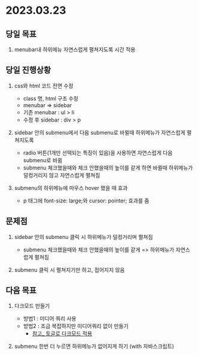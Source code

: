 # 2023.03.23

## 당일 목표

1. menubar내 하위메뉴 자연스럽게 펼쳐지도록 시간 적용

## 당일 진행상황

1. css와 html 코드 전면 수정
     - class 명, html 구조 수정
     - menubar => sidebar
     - 기존 menubar : ul > li
     - 수정 후 sidebar : div > p

2. sidebar 안의 submenu에서 다음 submenu로 바뀔때 하위메뉴가 자연스럽게 펼쳐지도록
     - radio 버튼(1개만 선택되는 특징이 있음)을 사용하면 자연스럽게 다음 submenu로 바뀜
     - submenu 체크했을때와 체크 안했을때의 높이를 같게 하면 바뀔때 하위메뉴가 덜컹거리지 않고 자연스럽게 펼쳐짐

3. submenu의 하위메뉴에 마우스 hover 했을 때 효과
     - p 태그에 font-size: large;와 cursor: pointer; 효과를 줌

## 문제점

1. sidebar 안의 submenu 클릭 시 하위메뉴가 덜컹거리며 펼쳐짐
     - submenu 체크했을때와 체크 안했을때의 높이를 같게
     => 하위메뉴가 자연스럽게 펼쳐짐

2. submenu 클릭 시 펼쳐지기만 하고, 접어지지 않음

## 다음 목표

1. 다크모드 만들기 
     - 방법1 : 미디어 쿼리 사용
     - 방법2 : 조금 복잡하지만 미디어쿼리 없이 만들기 
          - [참고_ 토글로 다크모드 적용](https://swimfm.tistory.com/entry/JAVASCRIPT-%EC%9B%B9%EC%82%AC%EC%9D%B4%ED%8A%B8%EC%97%90-%ED%86%A0%EA%B8%80%EB%A1%9C-%EB%8B%A4%ED%81%AC%EB%AA%A8%EB%93%9C%EB%A5%BC-%EC%A0%81%EC%9A%A9%ED%95%98%EB%8A%94-%EB%B0%A9%EB%B2%95%EA%B3%BC-%EC%98%88%EC%A0%9C)

2. submenu 한번 더 누르면 하위메뉴가 없어지게 하기 (with 자바스크립트)